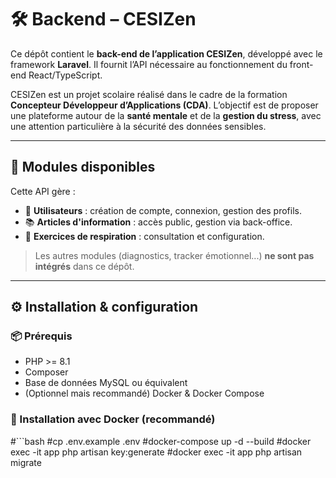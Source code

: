 # 🛠️ Backend – CESIZen

Ce dépôt contient le **back-end de l’application CESIZen**, développé avec le framework **Laravel**. Il fournit l’API nécessaire au fonctionnement du front-end React/TypeScript.

CESIZen est un projet scolaire réalisé dans le cadre de la formation **Concepteur Développeur d’Applications (CDA)**. L’objectif est de proposer une plateforme autour de la **santé mentale** et de la **gestion du stress**, avec une attention particulière à la sécurité des données sensibles.

---

## 🔗 Modules disponibles

Cette API gère :

- 👤 **Utilisateurs** : création de compte, connexion, gestion des profils.
- 📚 **Articles d'information** : accès public, gestion via back-office.
- 🧘 **Exercices de respiration** : consultation et configuration.

> Les autres modules (diagnostics, tracker émotionnel...) **ne sont pas intégrés** dans ce dépôt.

---

## ⚙️ Installation & configuration

### 📦 Prérequis

- PHP >= 8.1
- Composer
- Base de données MySQL ou équivalent
- (Optionnel mais recommandé) Docker & Docker Compose

### 🐳 Installation avec Docker (recommandé)

#```bash
#cp .env.example .env
#docker-compose up -d --build
#docker exec -it app php artisan key:generate
#docker exec -it app php artisan migrate
